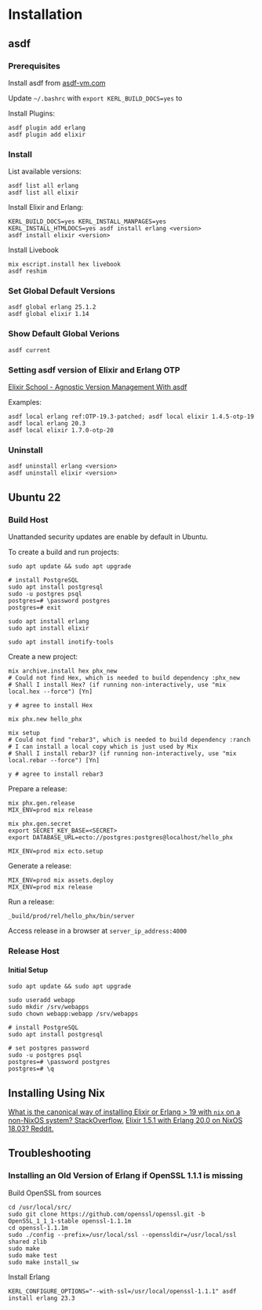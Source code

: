# Installation

## asdf

### Prerequisites

Install asdf from [asdf-vm.com](https://asdf-vm.com)

Update `~/.bashrc` with `export KERL_BUILD_DOCS=yes` to

Install Plugins:

```shell
asdf plugin add erlang
asdf plugin add elixir
```

### Install

List available versions:

```shell
asdf list all erlang
asdf list all elixir
```

Install Elixir and Erlang:

```shell
KERL_BUILD_DOCS=yes KERL_INSTALL_MANPAGES=yes KERL_INSTALL_HTMLDOCS=yes asdf install erlang <version>
asdf install elixir <version>
```

Install Livebook

```shell
mix escript.install hex livebook
asdf reshim
```

### Set Global Default Versions

```shell
asdf global erlang 25.1.2
asdf global elixir 1.14
```

### Show Default Global Verions

```shell
asdf current
```

### Setting asdf version of Elixir and Erlang OTP

[Elixir School - Agnostic Version Management With asdf](https://elixirschool.com/blog/asdf-version-management/)

Examples:

```shell
asdf local erlang ref:OTP-19.3-patched; asdf local elixir 1.4.5-otp-19
asdf local erlang 20.3
asdf local elixir 1.7.0-otp-20
```

### Uninstall

```shell
asdf uninstall erlang <version>
asdf uninstall elixir <version>
```

## Ubuntu 22

### Build Host

Unattanded security updates are enable by default in Ubuntu.

To create a build and run projects:

```shell
sudo apt update && sudo apt upgrade

# install PostgreSQL
sudo apt install postgresql
sudo -u postgres psql
postgres=# \password postgres
postgres=# exit

sudo apt install erlang
sudo apt install elixir

sudo apt install inotify-tools
```

Create a new project:

```shell
mix archive.install hex phx_new
# Could not find Hex, which is needed to build dependency :phx_new
# Shall I install Hex? (if running non-interactively, use "mix local.hex --force") [Yn]

y # agree to install Hex

mix phx.new hello_phx

mix setup
# Could not find "rebar3", which is needed to build dependency :ranch
# I can install a local copy which is just used by Mix
# Shall I install rebar3? (if running non-interactively, use "mix local.rebar --force") [Yn]

y # agree to install rebar3
```

Prepare a release:

```shell
mix phx.gen.release
MIX_ENV=prod mix release

mix phx.gen.secret
export SECRET_KEY_BASE=<SECRET>
export DATABASE_URL=ecto://postgres:postgres@localhost/hello_phx

MIX_ENV=prod mix ecto.setup
```

Generate a release:

```shell
MIX_ENV=prod mix assets.deploy
MIX_ENV=prod mix release
```

Run a release:

```shell
_build/prod/rel/hello_phx/bin/server
```

Access release in a browser at `server_ip_address:4000`

### Release Host

#### Initial Setup

```shell
sudo apt update && sudo apt upgrade

sudo useradd webapp
sudo mkdir /srv/webapps
sudo chown webapp:webapp /srv/webapps

# install PostgreSQL
sudo apt install postgresql

# set postgres password
sudo -u postgres psql
postgres=# \password postgres
postgres=# \q
```

## Installing Using Nix

[What is the canonical way of installing Elixir or Erlang > 19 with `nix` on a non-NixOS system? StackOverflow.](https://stackoverflow.com/questions/51371028/what-is-the-canonical-way-of-installing-elixir-on-erlang-19-with-nix-on-a-no/51384383#51384383)
[Elixir 1.5.1 with Erlang 20.0 on NixOS 18.03? Reddit.](https://www.reddit.com/r/NixOS/comments/73ceks/elixir_151_with_erlang_200_on_nixos_1803/)

## Troubleshooting

### Installing an Old Version of Erlang if OpenSSL 1.1.1 is missing

Build OpenSSL from sources

    cd /usr/local/src/
    sudo git clone https://github.com/openssl/openssl.git -b OpenSSL_1_1_1-stable openssl-1.1.1m
    cd openssl-1.1.1m
    sudo ./config --prefix=/usr/local/ssl --openssldir=/usr/local/ssl shared zlib
    sudo make
    sudo make test
    sudo make install_sw

Install Erlang

    KERL_CONFIGURE_OPTIONS="--with-ssl=/usr/local/openssl-1.1.1" asdf install erlang 23.3
